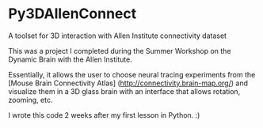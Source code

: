 # Py3DAllenConnect
A toolset for 3D interaction with Allen Institute connectivity dataset

This was a project I completed during the Summer Workshop on the Dynamic Brain with the Allen Institute. 

Essentially, it allows the user to choose neural tracing experiments from the [Mouse Brain Connectivity Atlas] (http://connectivity.brain-map.org/) 
and visualize them in a 3D glass brain with an interface that allows rotation, zooming, etc.

I wrote this code 2 weeks after my first lesson in Python. :)
